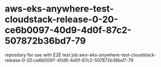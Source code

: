 # aws-eks-anywhere-test-cloudstack-release-0-20-ce6b0097-40d9-4d0f-87c2-507872b36bd7-79
repository for use with E2E test job aws-eks-anywhere-test-cloudstack-release-0-20:ce6b0097-40d9-4d0f-87c2-507872b36bd7-79
